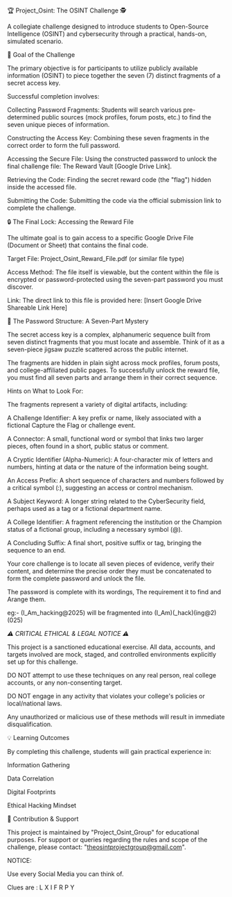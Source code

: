 🏆 Project_Osint: The OSINT Challenge 🕵️

A collegiate challenge designed to introduce students to Open-Source Intelligence (OSINT) and cybersecurity through a practical, hands-on, simulated scenario.


🎯 Goal of the Challenge

The primary objective is for participants to utilize publicly available information (OSINT) to piece together the seven (7) distinct fragments of a secret access key.


Successful completion involves:

  Collecting Password Fragments: Students will search various pre-determined public sources (mock profiles, forum posts, etc.) to find the seven unique pieces of information.

  Constructing the Access Key: Combining these seven fragments in the correct order to form the full password.

  Accessing the Secure File: Using the constructed password to unlock the final challenge file: The Reward Vault [Google Drive Link].

  Retrieving the Code: Finding the secret reward code (the "flag") hidden inside the accessed file.

  Submitting the Code: Submitting the code via the official submission link to complete the challenge.

🔒 The Final Lock: Accessing the Reward File

The ultimate goal is to gain access to a specific Google Drive File (Document or Sheet) that contains the final code.


  Target File: Project_Osint_Reward_File.pdf (or similar file type)

  Access Method: The file itself is viewable, but the content within the file is encrypted or password-protected using the seven-part password you must discover.

  Link: The direct link to this file is provided here: [Insert Google Drive Shareable Link Here]


🧩 The Password Structure: A Seven-Part Mystery

The secret access key is a complex, alphanumeric sequence built from seven distinct fragments that you must locate and assemble. Think of it as a seven-piece jigsaw puzzle scattered across the public internet.


The fragments are hidden in plain sight across mock profiles, forum posts, and college-affiliated public pages. To successfully unlock the reward file, you must find all seven parts and arrange them in their correct sequence.


Hints on What to Look For:

The fragments represent a variety of digital artifacts, including:


  A Challenge Identifier: A key prefix or name, likely associated with a fictional Capture the Flag or challenge event.

  A Connector: A small, functional word or symbol that links two larger pieces, often found in a short, public status or comment.

  A Cryptic Identifier (Alpha-Numeric): A four-character mix of letters and numbers, hinting at data or the nature of the information being sought.

  An Access Prefix: A short sequence of characters and numbers followed by a critical symbol (:), suggesting an access or control mechanism.

  A Subject Keyword: A longer string related to the CyberSecurity field, perhaps used as a tag or a fictional department name.

  A College Identifier: A fragment referencing the institution or the Champion status of a fictional group, including a necessary symbol (@).

  A Concluding Suffix: A final short, positive suffix or tag, bringing the sequence to an end.

Your core challenge is to locate all seven pieces of evidence, verify their content, and determine the precise order they must be concatenated to form the complete password and unlock the file.

  The password is complete with its wordings, The requirement it to find and Arange them.

  eg:- (I_Am_hacking@2025) will be fragmented into (I_Am)(_hack)(ing@2)(025)


*_⚠️ CRITICAL ETHICAL & LEGAL NOTICE ⚠️_*

This project is a sanctioned educational exercise. All data, accounts, and targets involved are mock, staged, and controlled environments explicitly set up for this challenge.


  DO NOT attempt to use these techniques on any real person, real college accounts, or any non-consenting target.

  DO NOT engage in any activity that violates your college's policies or local/national laws.

  Any unauthorized or malicious use of these methods will result in immediate disqualification.


💡 Learning Outcomes

By completing this challenge, students will gain practical experience in:


  Information Gathering

  Data Correlation

  Digital Footprints

  Ethical Hacking Mindset

🤝 Contribution & Support

This project is maintained by "Project_Osint_Group" for educational purposes. For support or queries regarding the rules and scope of the challenge, please contact: "theosintprojectgroup@gmail.com".

NOTICE:

  Use every Social Media you can think of.

  Clues are : L X I F R P Y

